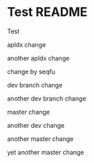 Test README
===========

Test

apldx change

another apldx change

change by seqfu

dev branch change

another dev branch change

master change

another dev change

another master change

yet another master change
